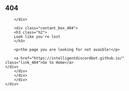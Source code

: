 <!DOCTYPE html>
<html lang="en" >
<head>
  <meta charset="UTF-8">
  <title>404 page</title>
  <link rel='stylesheet' href='https://cdnjs.cloudflare.com/ajax/libs/twitter-bootstrap/3.3.7/css/bootstrap.min.css'>
<link rel='stylesheet' href='https://fonts.googleapis.com/css?family=Arvo'><link rel="stylesheet" href="./style.css">

</head>
<body>
<!-- partial:index.partial.html -->
<section class="page_404">
	<div class="container">
		<div class="row">
		<div class="col-sm-12 ">
		<div class="col-sm-10 col-sm-offset-1  text-center">
		<div class="four_zero_four_bg">
			<h1 class="text-center ">404</h1>


		</div>

		<div class="contant_box_404">
		<h3 class="h2">
		Look like you're lost
		</h3>

		<p>the page you are looking for not avaible!</p>

		<a href="https://intelligentdiscordbot.github.io/" class="link_404">Go to Home</a>
	</div>
		</div>
		</div>
		</div>
	</div>
</section>
<!-- partial -->

</body>
<style>
	/*======================
    404 page
=======================*/


.page_404{ padding:40px 0; background:#fff; font-family: 'Arvo', serif;
}

.page_404  img{ width:100%;}

.four_zero_four_bg{
 
 background-image: url(https://cdn.dribbble.com/users/285475/screenshots/2083086/dribbble_1.gif);
    height: 400px;
    background-position: center;
 }
 
 
 .four_zero_four_bg h1{
 font-size:80px;
 }
 
  .four_zero_four_bg h3{
			 font-size:80px;
			 }
			 
			 .link_404{			 
	color: #fff!important;
    padding: 10px 20px;
    background: #39ac31;
    margin: 20px 0;
    display: inline-block;}
	.contant_box_404{ margin-top:-50px;}
	<style/>
</html>

